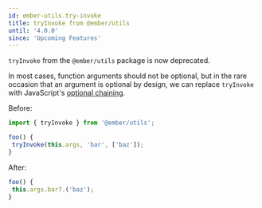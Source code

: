 ```yaml
---
id: ember-utils.try-invoke
title: tryInvoke from @ember/utils
until: '4.0.0'
since: 'Upcoming Features'
---
```


`tryInvoke` from the `@ember/utils` package is now deprecated.

In most cases, function arguments should not be optional, but in the rare occasion that an argument is optional by design, we can replace `tryInvoke` with JavaScript's [optional chaining](https://developer.mozilla.org/en-US/docs/Web/JavaScript/Reference/Operators/Optional_chaining).

Before:

```javascript
import { tryInvoke } from '@ember/utils';

foo() {
 tryInvoke(this.args, 'bar', ['baz']);
}
```

After:

```javascript
foo() {
 this.args.bar?.('baz');
}
```
